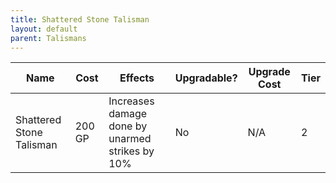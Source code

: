 ```yaml
---
title: Shattered Stone Talisman
layout: default
parent: Talismans
---
```



| Name                     | Cost   | Effects                                         | Upgradable? | Upgrade Cost | Tier |
| ------------------------ | ------ | ----------------------------------------------- | ----------- | ------------ | ---- |
| Shattered Stone Talisman | 200 GP | Increases damage done by unarmed strikes by 10% | No          | N/A          | 2    |
